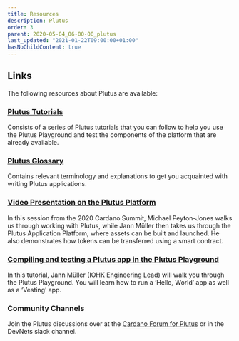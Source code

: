 ```yaml
---
title: Resources
description: Plutus
order: 3
parent: 2020-05-04_06-00-00_plutus
last_updated: "2021-01-22T09:00:00+01:00"
hasNoChildContent: true
---
```


## Links

The following resources about Plutus are available:

### [Plutus Tutorials](https://docs.cardano.org/projects/plutus/en/latest/tutorials/index.html)

  Consists of a series of Plutus tutorials that you can follow to help you use the Plutus Playground and test the components of the platform that are already available. 

### [Plutus Glossary](https://docs.cardano.org/projects/plutus/en/latest/reference/glossary.html)

  Contains relevant terminology and explanations to get you acquainted with writing Plutus applications. 

### [Video Presentation on the Plutus Platform](https://www.youtube.com/watch?v=usMPt8KpBeI&feature=youtu.be)

  In this session from the 2020 Cardano Summit, Michael Peyton-Jones walks us through working with Plutus, while Jann Müller then takes us through the Plutus Application Platform, where assets can be built and launched. He also demonstrates how tokens can be transferred using a smart contract.
  
### [Compiling and testing a Plutus app in the Plutus Playground](https://www.youtube.com/watch?v=DhRS-JvoCw8&feature=youtu.be)

 In this tutorial, Jann Müller (IOHK Engineering Lead) will walk you through the Plutus Playground. You will learn how to run a ‘Hello, World’ app as well as a ‘Vesting’ app.

### Community Channels

  Join the Plutus discussions over at the [Cardano Forum for Plutus](https://forum.cardano.org/c/developers/cardano-plutus/148) or in the DevNets slack channel.
